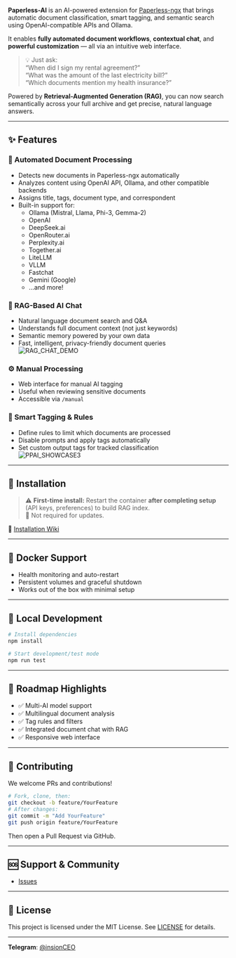 
**Paperless-AI** is an AI-powered extension for [Paperless-ngx](https://github.com/paperless-ngx/paperless-ngx) that brings automatic document classification, smart tagging, and semantic search using OpenAI-compatible APIs and Ollama.

It enables **fully automated document workflows**, **contextual chat**, and **powerful customization** — all via an intuitive web interface.

> 💡 Just ask:  
> “When did I sign my rental agreement?”  
> “What was the amount of the last electricity bill?”  
> “Which documents mention my health insurance?”  

Powered by **Retrieval-Augmented Generation (RAG)**, you can now search semantically across your full archive and get precise, natural language answers.

---

## ✨ Features

### 🔄 Automated Document Processing
- Detects new documents in Paperless-ngx automatically
- Analyzes content using OpenAI API, Ollama, and other compatible backends
- Assigns title, tags, document type, and correspondent
- Built-in support for:
  - Ollama (Mistral, Llama, Phi-3, Gemma-2)
  - OpenAI
  - DeepSeek.ai
  - OpenRouter.ai
  - Perplexity.ai
  - Together.ai
  - LiteLLM
  - VLLM
  - Fastchat
  - Gemini (Google)
  - ...and more!

### 🧠 RAG-Based AI Chat
- Natural language document search and Q&A
- Understands full document context (not just keywords)
- Semantic memory powered by your own data
- Fast, intelligent, privacy-friendly document queries  
![RAG_CHAT_DEMO](https://raw.githubusercontent.com/clusterzx/paperless-ai/refs/heads/main/ppairag.png)

### ⚙️ Manual Processing
- Web interface for manual AI tagging
- Useful when reviewing sensitive documents
- Accessible via `/manual`

### 🧩 Smart Tagging & Rules
- Define rules to limit which documents are processed
- Disable prompts and apply tags automatically
- Set custom output tags for tracked classification  
![PPAI_SHOWCASE3](https://github.com/user-attachments/assets/1fc9f470-6e45-43e0-a212-b8fa6225e8dd)

---

## 🚀 Installation

> ⚠️ **First-time install:** Restart the container **after completing setup** (API keys, preferences) to build RAG index.  
> 🔁 Not required for updates.

📘 [Installation Wiki](https://github.com/insionCEO/RAG-based-document-analyzer/wiki/2.-Installation)

---

## 🐳 Docker Support

- Health monitoring and auto-restart
- Persistent volumes and graceful shutdown
- Works out of the box with minimal setup

---

## 🔧 Local Development

```bash
# Install dependencies
npm install

# Start development/test mode
npm run test
```

---

## 🧭 Roadmap Highlights

- ✅ Multi-AI model support
- ✅ Multilingual document analysis
- ✅ Tag rules and filters
- ✅ Integrated document chat with RAG
- ✅ Responsive web interface

---

## 🤝 Contributing

We welcome PRs and contributions!

```bash
# Fork, clone, then:
git checkout -b feature/YourFeature
# After changes:
git commit -m "Add YourFeature"
git push origin feature/YourFeature
```

Then open a Pull Request via GitHub.

---

## 🆘 Support & Community

- [Issues](https://github.com/insionCEO/RAG-based-document-analyzer/issues)


---

## 📄 License

This project is licensed under the MIT License. See [LICENSE](LICENSE) for details.

---
**Telegram**: [@insionCEO](https://t.me/insionCEO)


